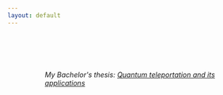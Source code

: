 ```yaml
---
layout: default
---
```


<div class="container" style="padding: 15%">
  <i>
  My Bachelor's thesis: <a href="documents/DendasBachelorThesis.pdf">Quantum teleportation and its applications</a> 
</i>
</div>